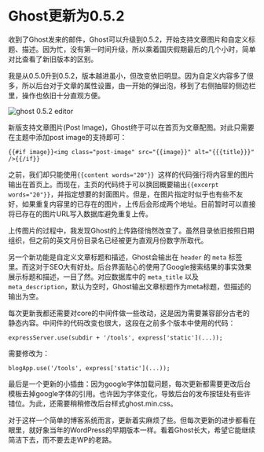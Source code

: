# Ghost更新为0.5.2

收到了Ghost发来的邮件，Ghost可以升级到0.5.2，开始支持文章图片和自定义标题、描述。因为忙，没有第一时间升级，所以乘着国庆假期最后的几个小时，简单对比查看了新旧版本的区别。

我是从0.5.0升到0.5.2，版本越进虽小，但改变依旧明显。因为自定义内容多了很多，所以后台对于文章的属性设置，由一开始的弹出泡，移到了右侧抽屉的侧边栏里，操作也依旧十分直观方便。

![ghost 0.5.2 editor](https://swordair.com/content/images/2014/10/ghost-0-5-2-editor.png)

新版支持文章图片(Post Image)，Ghost终于可以在首页为文章配图。对此只需要在主题中添加post image的支持即可：
```
{{#if image}}<img class="post-image" src="{{image}}" alt="{{{title}}}" />{{/if}}
```
之前，我们却只能使用`{{content words="20"}} `这样的代码强行将内容里的图片输出在首页上。而现在，主页的代码终于可以换回概要输出`{{excerpt words="20"}}`，并指定想要的封面图片。但是，在图片指定时似乎也有些不友好，如果重复内容里的已存在的图片，上传后会形成两个地址。目前暂时可以直接将已存在的图片URL写入数据库避免重复上传。

上传图片的过程中，我发现Ghost的上传路径悄然改变了。虽然目录依旧按照日期组织，但之前的英文月份目录名已经被更为直观月份数字所取代。

另一个新功能是自定义文章标题和描述，Ghost会输出在 `header` 的 `meta` 标签里。而这对于SEO大有好处。后台界面贴心的使用了Google搜索结果的事实效果展示标题和描述，一目了然。对应数据库中的 `meta_title` 以及 `meta_description`，默认为空时，Ghost输出文章标题作为meta标题，但描述的输出为空。

每次更新我都还需要对core的中间件做一些改动，这是因为需要兼容部分古老的静态内容。中间件的代码改变也很大，这段在之前多个版本中使用的代码：
```
expressServer.use(subdir + '/tools', express['static'](...));
```
需要修改为：
```
blogApp.use('/tools', express['static'](...));
```

最后是一个更新的小插曲：因为google字体加载问题，每次更新都需要更改后台模板去掉google字体的引用。也许因为字体变化，导致后台的发布按钮处有些许错位。为此，还需要稍稍修改后台样式ghost.min.css。

对于这样一个简单的博客系统而言，更新着实麻烦了些。但每次更新的进步都看在眼里，就好象当年的WordPress的早期版本一样。看着Ghost长大，希望它能继续简洁下去，而不要去走WP的老路。